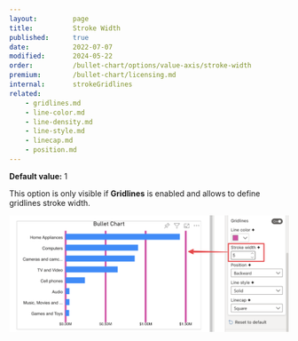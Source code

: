 ```yaml
---
layout:         page
title:          Stroke Width
published:      true
date:           2022-07-07
modified:   	2024-05-22
order:          /bullet-chart/options/value-axis/stroke-width
premium:        /bullet-chart/licensing.md
internal:       strokeGridlines
related:
    - gridlines.md
    - line-color.md
    - line-density.md
    - line-style.md
    - linecap.md
    - position.md
---
```


**Default value:** 1

This option is only visible if **Gridlines** is enabled and allows to define gridlines stroke width.

<img src="images/line-stroke.png" width="700">


